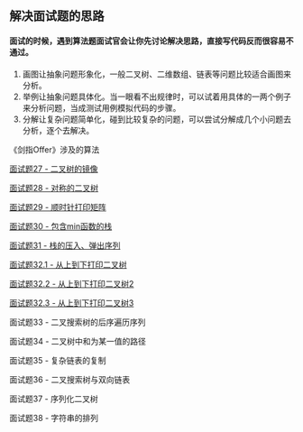 ## 解决面试题的思路

#### 面试的时候，遇到算法题面试官会让你先讨论解决思路，直接写代码反而很容易不通过。



1. 画图让抽象问题形象化，一般二叉树、二维数组、链表等问题比较适合画图来分析。
2. 举例让抽象问题具体化。当一眼看不出规律时，可以试着用具体的一两个例子来分析问题，当成测试用例模拟代码的步骤。
3. 分解让复杂问题简单化，碰到比较复杂的问题，可以尝试分解成几个小问题去分析，逐个去解决。



《剑指Offer》涉及的算法

[面试题27 - 二叉树的镜像](https://github.com/tangshenghao/iOSInterviewNotes/blob/master/%E6%95%B0%E6%8D%AE%E7%BB%93%E6%9E%84%26%E7%AE%97%E6%B3%95/%E8%A7%A3%E5%86%B3%E9%9D%A2%E8%AF%95%E9%A2%98%E7%9A%84%E6%80%9D%E8%B7%AF/%E9%9D%A2%E8%AF%95%E9%A2%9827-%E4%BA%8C%E5%8F%89%E6%A0%91%E7%9A%84%E9%95%9C%E5%83%8F.playground/Contents.swift)

[面试题28 - 对称的二叉树](https://github.com/tangshenghao/iOSInterviewNotes/blob/master/%E6%95%B0%E6%8D%AE%E7%BB%93%E6%9E%84%26%E7%AE%97%E6%B3%95/%E8%A7%A3%E5%86%B3%E9%9D%A2%E8%AF%95%E9%A2%98%E7%9A%84%E6%80%9D%E8%B7%AF/%E9%9D%A2%E8%AF%95%E9%A2%9828-%E5%AF%B9%E7%A7%B0%E7%9A%84%E4%BA%8C%E5%8F%89%E6%A0%91.playground/Contents.swift)

[面试题29 - 顺时针打印矩阵](https://github.com/tangshenghao/iOSInterviewNotes/blob/master/%E6%95%B0%E6%8D%AE%E7%BB%93%E6%9E%84%26%E7%AE%97%E6%B3%95/%E8%A7%A3%E5%86%B3%E9%9D%A2%E8%AF%95%E9%A2%98%E7%9A%84%E6%80%9D%E8%B7%AF/%E9%9D%A2%E8%AF%95%E9%A2%9829-%E9%A1%BA%E6%97%B6%E9%92%88%E6%89%93%E5%8D%B0%E7%9F%A9%E9%98%B5.playground/Contents.swift)

[面试题30 - 包含min函数的栈](https://github.com/tangshenghao/iOSInterviewNotes/blob/master/%E6%95%B0%E6%8D%AE%E7%BB%93%E6%9E%84%26%E7%AE%97%E6%B3%95/%E8%A7%A3%E5%86%B3%E9%9D%A2%E8%AF%95%E9%A2%98%E7%9A%84%E6%80%9D%E8%B7%AF/%E9%9D%A2%E8%AF%95%E9%A2%9830-%E5%8C%85%E5%90%ABmin%E5%87%BD%E6%95%B0%E7%9A%84%E6%A0%88.playground/Contents.swift)

[面试题31 - 栈的压入、弹出序列](https://github.com/tangshenghao/iOSInterviewNotes/blob/master/%E6%95%B0%E6%8D%AE%E7%BB%93%E6%9E%84%26%E7%AE%97%E6%B3%95/%E8%A7%A3%E5%86%B3%E9%9D%A2%E8%AF%95%E9%A2%98%E7%9A%84%E6%80%9D%E8%B7%AF/%E9%9D%A2%E8%AF%95%E9%A2%9831-%E6%A0%88%E7%9A%84%E5%8E%8B%E5%85%A5%E3%80%81%E5%BC%B9%E5%87%BA%E5%BA%8F%E5%88%97.playground/Contents.swift)

[面试题32.1 - 从上到下打印二叉树](https://github.com/tangshenghao/iOSInterviewNotes/blob/master/%E6%95%B0%E6%8D%AE%E7%BB%93%E6%9E%84%26%E7%AE%97%E6%B3%95/%E8%A7%A3%E5%86%B3%E9%9D%A2%E8%AF%95%E9%A2%98%E7%9A%84%E6%80%9D%E8%B7%AF/%E9%9D%A2%E8%AF%95%E9%A2%9832.1-%E4%BB%8E%E4%B8%8A%E5%88%B0%E4%B8%8B%E6%89%93%E5%8D%B0%E4%BA%8C%E5%8F%89%E6%A0%91.playground/Contents.swift)

[面试题32.2 - 从上到下打印二叉树2](https://github.com/tangshenghao/iOSInterviewNotes/blob/master/%E6%95%B0%E6%8D%AE%E7%BB%93%E6%9E%84%26%E7%AE%97%E6%B3%95/%E8%A7%A3%E5%86%B3%E9%9D%A2%E8%AF%95%E9%A2%98%E7%9A%84%E6%80%9D%E8%B7%AF/%E9%9D%A2%E8%AF%95%E9%A2%9832.2-%E4%BB%8E%E4%B8%8A%E5%88%B0%E4%B8%8B%E6%89%93%E5%8D%B0%E4%BA%8C%E5%8F%89%E6%A0%912.playground/Contents.swift)

[面试题32.3 - 从上到下打印二叉树3](https://github.com/tangshenghao/iOSInterviewNotes/blob/master/%E6%95%B0%E6%8D%AE%E7%BB%93%E6%9E%84%26%E7%AE%97%E6%B3%95/%E8%A7%A3%E5%86%B3%E9%9D%A2%E8%AF%95%E9%A2%98%E7%9A%84%E6%80%9D%E8%B7%AF/%E9%9D%A2%E8%AF%95%E9%A2%9832.3-%E4%BB%8E%E4%B8%8A%E5%88%B0%E4%B8%8B%E6%89%93%E5%8D%B0%E4%BA%8C%E5%8F%89%E6%A0%913.playground/Contents.swift)

面试题33 - 二叉搜索树的后序遍历序列

面试题34 - 二叉树中和为某一值的路径

面试题35 - 复杂链表的复制

面试题36 - 二叉搜索树与双向链表

面试题37 - 序列化二叉树

面试题38 - 字符串的排列